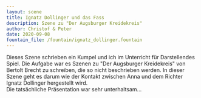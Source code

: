 ```yaml
---
layout: scene
title: Ignatz Dollinger und das Fass
description: Szene zu "Der Augsburger Kreidekreis"
author: Christof & Peter
date: 2020-09-08
fountain_file: /fountain/ignatz_dollinger.fountain
---
```

Dieses Szene schrieben ein Kumpel und ich im Unterricht für Darstellendes Spiel. Die Aufgabe war es Szenen zu "Der Augsburger Kreidekreis" von Bertolt Brecht zu schreiben, die so nicht beschrieben werden. In dieser Szene geht es darum wie der Kontakt zwischen Anna und dem Richter Ignatz Dollinger hergestellt wird.
<br>
Die tatsächliche Präsentation war sehr unterhaltsam...